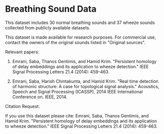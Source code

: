 # Breathing Sound Data
This dataset includes 30 normal breathing sounds and 37 wheeze sounds collected from publicly available datasets. 

This dataset is made available for research purposes. For commercial use, contact the owners of the original sounds listed in "Original sources".

Relevant papers:



1) Emrani, Saba, Thanos Gentimis, and Hamid Krim. "Persistent homology of delay embeddings and its application to wheeze detection." IEEE Signal Processing Letters 21.4 (2014): 459-463.


2) Emrani, Saba, Harish Chintakunta, and Hamid Krim. "Real time detection of harmonic structure: A case for topological signal analysis." Acoustics, Speech and Signal Processing (ICASSP), 2014 IEEE International Conference on. IEEE, 2014.



Citation Request:



If you use this dataset please cite: Emrani, Saba, Thanos Gentimis, and Hamid Krim. "Persistent homology of delay embeddings and its application to wheeze detection." IEEE Signal Processing Letters 21.4 (2014): 459-463.
